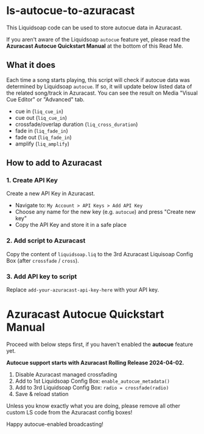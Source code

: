 # ls-autocue-to-azuracast
This Liquidsoap code can be used to store autocue data in Azuracast.

If you aren't aware of the Liquidsoap `autocue` feature yet, please read the **Azuracast Autocue Quickstart Manual** at the bottom of this Read Me.

## What it does
Each time a song starts playing, this script will check if autocue data was determined by Liquidsoap `autocue`. If so, it will update below listed data of the related song/track in Azuracast. You can see the result on Media "Visual Cue Editor" or "Advanced" tab.

- cue in (`liq_cue_in`)
- cue out (`liq_cue_in`)
- crossfade/overlap duration (`liq_cross_duration`)
- fade in (`liq_fade_in`)
- fade out (`liq_fade_in`)
- amplify (`liq_amplify`)

## How to add to Azuracast

### 1. Create API Key
Create a new API Key in Azuracast.

- Navigate to: `My Account > API Keys > Add API Key`
- Choose any name for the new key (e.g. `autocue`) and press "Create new key"
- Copy the API Key and store it in a safe place

### 2. Add script to Azuracast
Copy the content of `liquidsoap.liq` to the 3rd Azuracast Liquisoap Config Box (after `crossfade` / `cross`).

### 3. Add API key to script
Replace `add-your-azuracast-api-key-here` with your API key.

# Azuracast Autocue Quickstart Manual
Proceed with below steps first, if you haven't enabled the **autocue** feature yet. 

**Autocue support starts with Azuracast Rolling Release 2024-04-02.**

1. Disable Azuracast managed crossfading
3. Add to 1st Liquidsoap Config Box: `enable_autocue_metadata()`
4. Add to 3rd Liquidsoap Config Box: `radio = crossfade(radio)`
5. Save & reload station

Unless you know exactly what you are doing, please remove all other custom LS code from the Azuracast config boxes!

Happy autocue-enabled broadcasting!
